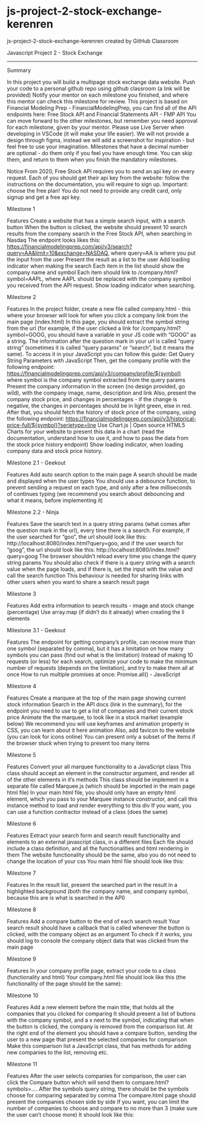 # js-project-2-stock-exchange-kerenren
js-project-2-stock-exchange-kerenren created by GitHub Classroom


Javascript Project 2 - Stock Exchange
______________________________________________________________________________________

Summary

In this project you will build a multipage stock exchange data website.
Push your code to a personal github repo using github classroom (a link will be provided)
Notify your mentor on each milestone you finished, and where this mentor can check this milestone for review.
This project is based on Financial Modeling Prep - FinancialModelingPrep, you can find all of the API endpoints here: Free Stock API and Financial Statements API - FMP API
You can move forward to the other milestones, but remember you need approval for each milestone, given by your mentor. 
Please use Live Server when developing in VSCode (it will make your life easier).
We will not provide a design through figma, instead we will add a screenshot for inspiration - but feel free to use your imagination. 
Milestones that have a decimal number are optional - do them only if you feel you have enough time. You can skip them, and return to them when you finish the mandatory milestones.

Notice
From 2020, Free Stock API requires you to send an api key on every request. Each of you should get their api key from the website: follow the instructions on the documentation, you will require to sign up. Important: choose the free plan! You do not need to provide any credit card, only signup and get a free api key.

Milestone 1

Features
Create a website that has a simple search input, with a search button
When the button is clicked, the website should present 10 search results from the company search in the Free Stock API, when searching in Nasdaq
The endpoint looks likes this: https://financialmodelingprep.com/api/v3/search?query=AA&limit=10&exchange=NASDAQ, where query=AA is where you put the input from the user
Present the result as a list to the user
Add loading indicator when making the search
Each item in the list should show the company name and symbol
Each item should link to /company.html?symbol=AAPL, where AAPL should be replaced with the company symbol you received from the API request.
Show loading indicator when searching.


Milestone 2

Features
In the project folder, create a new file called company.html - this where your browser will look for when you click a company link from the main page (index.html)
In this page, you should extract the symbol string from the url (for example, if the user clicked a link for /company.html?symbol=GOOG, you should have a variable in your JS code with “GOOG” as a string.
The information after the question mark in your url is called “query string” (sometimes it is called “query params” or “search”, but it means the same). To access it in your JavaScript you can follow this guide: Get Query String Parameters with JavaScript
  Then, get the company profile with the following endpoint: https://financialmodelingprep.com/api/v3/company/profile/${symbol} where symbol is the company symbol extracted from the query params
Present the company information in the screen (no design provided, go wild), with the company image, name, description and link
Also, present the company stock price, and changes in percentages - if the change is negative, the changes in percentages should be in light green, else in red.
After that, you should fetch the history of stock price of the company, using the following endpoint: https://financialmodelingprep.com/api/v3/historical-price-full/${symbol}?serietype=line
Use Chart.js | Open source HTML5 Charts for your website to present this data in a chart (read the documentation, understand how to use it, and how to pass the data from the stock price history endpoint)
Show loading indicator, when loading company data and stock price history.




Milestone 2.1 - Geekout

Features
Add auto search option to the main page
A search should be made and displayed when the user types
You should use a debounce function, to prevent sending a request on each type, and only after a few milliseconds of continues typing (we recommend you search about debouncing and what it means, before implementing it) 





Milestone 2.2 - Ninja

Features
Save the search text in a query string params (what comes after the question mark in the url), every time there is a search. For example, if the user searched for “goo”, the url should look like this: http://localhost:8080/index.html?query=goo, and if the user search for “goog”, the url should look like this: http://localhost:8080/index.html?query=goog
The browser shouldn’t reload every time you change the query string params
You should also check if there is a query string with a search value when the page loads, and if there is, set the input with the value and call the search function
This behaviour is needed for sharing links with other users when you want to share a search result page  













Milestone 3

Features
Add extra information to search results - image and stock change (percentage)
Use array.map (if didn’t do it already) when creating the li elements













Milestone 3.1 - Geekout

Features
The endpoint for getting company’s profile, can receive more than one symbol (separated by comma), but it has a limitation on how many symbols you can pass (find out what is the limitation)
Instead of making 10 requests (or less) for each search, optimize your code to make the minimum number of requests (depends on the limitation), and try to make them all at once
How to run multiple promises at once: Promise.all() - JavaScript

Milestone 4

Features
Create a marquee at the top of the main page showing current stock information
Search in the API docs (link in the summary), for the endpoint you need to use to get a list of companies and their current stock price
Animate the the marquee, to look like in a stock market (example below)
We recommend you will use keyframes and animation property in CSS, you can learn about it here animation
Also, add favicon to the website (you can look for icons online)
You can present only a subset of the items if the browser stuck when trying to present too many items





Milestone 5

Features
Convert your all marquee functionality to a JavaScript class
This class should accept an element in the constructor argument, and render all of the other elements in it’s methods
This class should be implement in a separate file called Marquee.js (which should be imported in the main page html file)
In your main html file, you should only have an empty html element, which you pass to your Marquee instance constructor, and call this instance method to load and render everything to this div
If you want, you can use a function contractor instead of a class (does the same)

Milestone 6

Features
Extract your search form and search result functionality and elements to an external javascript class, in a different files
Each file should include a class definition, and all the functionalities and html rendering in them
The website functionality should be the same, also you do not need to change the location of your css
You main html file should look like this:


Milestone 7

Features
In the result list, present the searched part in the result in a highlighted background (both the company name, and company symbol, because this are is what is searched in the API)



















Milestone 8

Features
Add a compare button to the end of each search result
Your search result should have a callback that is called whenever the button is clicked, with the company object as an argument
To check if it works, you should log to console the company object data that was clicked from the main page
















Milestone 9

Features
In your company profile page, extract your code to a class (functionality and html)
Your company.html file should look like this (the functionality of the page should be the same):























Milestone 10

Features
Add a new element before the main title, that holds all the companies that you clicked for comparing
It should present a list of buttons with the company symbol, and a x next to the symbol, indicating that when the button is clicked, the company is removed from the comparison list.
At the right end of the element you should have a compare button, sending the user to a new page that present the selected companies for comparison
Make this comparison list a JavaScript class, that has methods for adding new companies to the list, removing etc.



Milestone 11

Features
After the user selects companies for comparison, the user can click the Compare button which will send them to compare.html?symbols=....
After the symbols query string, there should be the symbols choose for comparing separated by comma
The compare.html page should present the companies chosen side by side
If you want, you can limit the number of companies to choose and compare to no more than 3 (make sure the user can’t choose more)
It should look like this:
 









